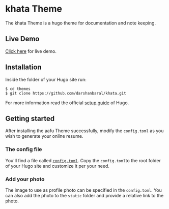 # khata Theme

The khata Theme is a hugo theme for documentation and note keeping.

## Live Demo
[Click here](https://khatademo.netlify.com/) for live demo.

## Installation

Inside the folder of your Hugo site run:

    $ cd themes
    $ git clone https://github.com/darshanbaral/khata.git

For more information read the official [setup guide](//gohugo.io/overview/installing/) of Hugo.

## Getting started

After installing the aafu Theme successfully, modify the `config.toml` as you wish to generate your online resume.

### The config file

You'll find a file called [`config.toml`](//github.com/darshanbaral/khata/blob/master/exampleSite/config.toml). Copy the `config.toml`to the root folder of your Hugo site and customize it per your need.

### Add your photo

The image to use as profile photo can be specified in the `config.toml`. You can also add the photo to the `static` folder and provide a relative link to the photo.
